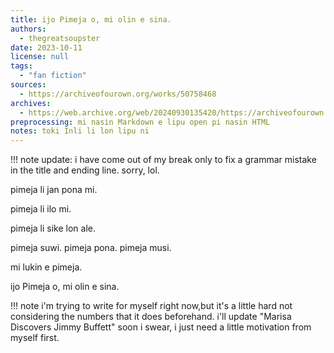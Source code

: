 ```yaml
---
title: ijo Pimeja o, mi olin e sina.
authors:
  - thegreatsoupster
date: 2023-10-11
license: null
tags:
  - "fan fiction"
sources:
  - https://archiveofourown.org/works/50758468
archives:
  - https://web.archive.org/web/20240930135420/https://archiveofourown.org/works/50758468
preprocessing: mi nasin Markdown e lipu open pi nasin HTML
notes: toki Inli li lon lipu ni
---
```


!!! note
update: i have come out of my break only to fix a grammar mistake in the title and ending line. sorry, lol.

pimeja li jan pona mi.

pimeja li ilo mi.

pimeja li sike lon ale.

pimeja suwi. pimeja pona. pimeja musi.

mi lukin e pimeja.

ijo Pimeja o, mi olin e sina.

!!! note
i'm trying to write for myself right now,but it's a little hard not considering the numbers that it does beforehand. i'll update "Marisa Discovers Jimmy Buffett" soon i swear, i just need a little motivation from myself first.
